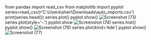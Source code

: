 from pandas import read_csv
from matplotlib import pyplot
series=read_csv(r'C:\Users\sheri\Downloads\auto_imports.csv')
print(series.head())
series.plot()
pyplot.show()
![Screenshot (73)](https://github.com/user-attachments/assets/372bf3a6-8cac-47f0-85f7-20f5e08d45a0)
series.plot(style='-.')
pyplot.show
![Screenshot (74)](https://github.com/user-attachments/assets/59fa975f-26c6-4c24-ba13-f7da4492ceb6)
series.hist()
pyplot.show()
![Screenshot (76)](https://github.com/user-attachments/assets/4a2a6a5b-294c-428f-a7e8-14f954a35350)
series.plot(kind='kde')
pyplot.show()
![Screenshot (77)](https://github.com/user-attachments/assets/8012b0c2-33a5-47f3-90d6-f8d4aec99843)

